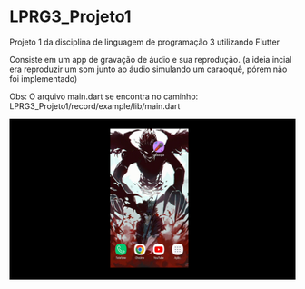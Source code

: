 # LPRG3_Projeto1
Projeto 1 da disciplina de linguagem de programação 3 utilizando Flutter

Consiste em um app de gravação de áudio e sua reprodução. (a ideia incial era reproduzir um som junto ao áudio simulando um caraoquê, pórem não foi implementado)

Obs: O arquivo main.dart se encontra no caminho: LPRG3_Projeto1/record/example/lib/main.dart

![Uso do app](Video.gif)
